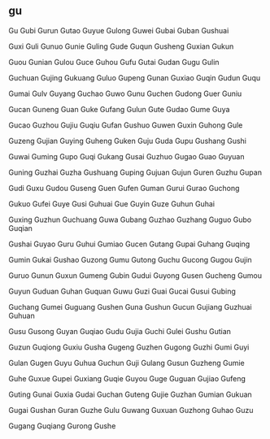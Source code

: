 gu
---

Gu Gubi Gurun Gutao Guyue Gulong Guwei Gubai Guban Gushuai

Guxi Guli Gunuo Gunie Guling Gude Guqun Gusheng Guxian Gukun

Guou Gunian Gulou Guce Guhou Gufu Gutai Gudan Gugu Gulin

Guchuan Gujing Gukuang Guluo Gupeng Gunan Guxiao Guqin Gudun Guqu

Gumai Gulv Guyang Guchao Guwo Gunu Guchen Gudong Guer Guniu

Gucan Guneng Guan Guke Gufang Gulun Gute Gudao Gume Guya

Gucao Guzhou Gujiu Guqiu Gufan Gushuo Guwen Guxin Guhong Gule

Guzeng Gujian Guying Guheng Guken Guju Guda Gupu Gushang Gushi

Guwai Guming Gupo Guqi Gukang Gusai Guzhuo Gugao Guao Guyuan

Guning Guzhai Guzha Gushuang Guping Gujuan Gujun Guren Guzhu Gupan

Gudi Guxu Gudou Guseng Guen Gufen Guman Gurui Gurao Guchong

Gukuo Gufei Guye Gusi Guhuai Gue Guyin Guze Guhun Guhai

Guxing Guzhun Guchuang Guwa Gubang Guzhao Guzhang Guguo Gubo   Guqian

Gushai Guyao Guru Guhui Gumiao Gucen Gutang Gupai Guhang Guqing

Gumin Gukai Gushao Guzong Gumu Gutong Guchu Gucong Gugou Gujin

Guruo Gunun Guxun Gumeng Gubin Gudui Guyong Gusen Gucheng Gumou

Guyun Guduan Guhan Guquan Guwu Guzi Guai Gucai Gusui Gubing

Guchang Gumei Guguang Gushen Guna Gushun Gucun Gujiang Guzhuai Guhuan

Gusu Gusong Guyan Guqiao Gudu Gujia Guchi Gulei Gushu Gutian

Guzun Guqiong Guxiu Gusha Gugeng Guzhen Gugong Guzhi Gumi Guyi

Gulan Gugen Guyu Guhua Guchun Guji Gulang Gusun Guzheng Gumie

Guhe Guxue Gupei Guxiang Guqie Guyou Guge Guguan Gujiao Gufeng

Guting Gunai Guxia Gudai Guchan Guteng Gujie Guzhan Gumian Gukuan

Gugai Gushan Guran Guzhe Gulu Guwang Guxuan Guzhong Guhao Guzu

Gugang Guqiang Gurong Gushe 